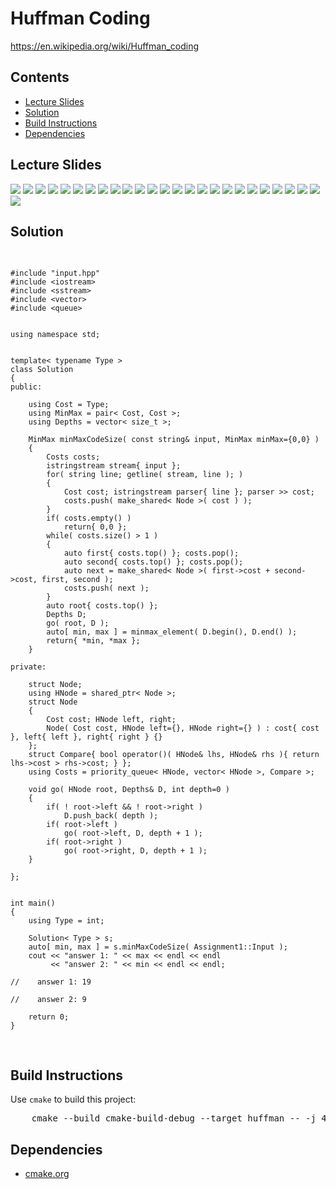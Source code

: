 <h1 id="huffman">Huffman Coding</h1>
<a href="https://en.wikipedia.org/wiki/Huffman_coding">https://en.wikipedia.org/wiki/Huffman_coding</a>
<h2>Contents</h2>
<ul>
  <li>
    <a href="#slides">Lecture Slides</a>
  </li>
  <li>
    <a href="#solution">Solution</a>
  </li>
  <li>
    <a href="#build">Build Instructions</a>
  </li>
  <li>
    <a href="#dependencies">Dependencies</a>
  </li>
</ul>

<h2 id="slides">Lecture Slides</h2>
<img src="https://github.com/claytonjwong/Algorithms-Stanford/blob/master/course3/huffman/documentation/huffman_01.png" />
<img src="https://github.com/claytonjwong/Algorithms-Stanford/blob/master/course3/huffman/documentation/huffman_02.png" />
<img src="https://github.com/claytonjwong/Algorithms-Stanford/blob/master/course3/huffman/documentation/huffman_03.png" />
<img src="https://github.com/claytonjwong/Algorithms-Stanford/blob/master/course3/huffman/documentation/huffman_04.png" />
<img src="https://github.com/claytonjwong/Algorithms-Stanford/blob/master/course3/huffman/documentation/huffman_05.png" />
<img src="https://github.com/claytonjwong/Algorithms-Stanford/blob/master/course3/huffman/documentation/huffman_06.png" />
<img src="https://github.com/claytonjwong/Algorithms-Stanford/blob/master/course3/huffman/documentation/huffman_07.png" />
<img src="https://github.com/claytonjwong/Algorithms-Stanford/blob/master/course3/huffman/documentation/huffman_08.png" />
<img src="https://github.com/claytonjwong/Algorithms-Stanford/blob/master/course3/huffman/documentation/huffman_09.png" />
<img src="https://github.com/claytonjwong/Algorithms-Stanford/blob/master/course3/huffman/documentation/huffman_10.png" />
<img src="https://github.com/claytonjwong/Algorithms-Stanford/blob/master/course3/huffman/documentation/huffman_11.png" />
<img src="https://github.com/claytonjwong/Algorithms-Stanford/blob/master/course3/huffman/documentation/huffman_12.png" />
<img src="https://github.com/claytonjwong/Algorithms-Stanford/blob/master/course3/huffman/documentation/huffman_13.png" />
<img src="https://github.com/claytonjwong/Algorithms-Stanford/blob/master/course3/huffman/documentation/huffman_14.png" />
<img src="https://github.com/claytonjwong/Algorithms-Stanford/blob/master/course3/huffman/documentation/huffman_15.png" />
<img src="https://github.com/claytonjwong/Algorithms-Stanford/blob/master/course3/huffman/documentation/huffman_16.png" />
<img src="https://github.com/claytonjwong/Algorithms-Stanford/blob/master/course3/huffman/documentation/huffman_17.png" />
<img src="https://github.com/claytonjwong/Algorithms-Stanford/blob/master/course3/huffman/documentation/huffman_18.png" />
<img src="https://github.com/claytonjwong/Algorithms-Stanford/blob/master/course3/huffman/documentation/huffman_19.png" />
<img src="https://github.com/claytonjwong/Algorithms-Stanford/blob/master/course3/huffman/documentation/huffman_20.png" />
<img src="https://github.com/claytonjwong/Algorithms-Stanford/blob/master/course3/huffman/documentation/huffman_21.png" />
<img src="https://github.com/claytonjwong/Algorithms-Stanford/blob/master/course3/huffman/documentation/huffman_22.png" />
<img src="https://github.com/claytonjwong/Algorithms-Stanford/blob/master/course3/huffman/documentation/huffman_23.png" />
<img src="https://github.com/claytonjwong/Algorithms-Stanford/blob/master/course3/huffman/documentation/huffman_24.png" />
<img src="https://github.com/claytonjwong/Algorithms-Stanford/blob/master/course3/huffman/documentation/huffman_25.png" />
<img src="https://github.com/claytonjwong/Algorithms-Stanford/blob/master/course3/huffman/documentation/huffman_26.png" />

<h2 id="solution">Solution</h2>
<pre>

    #include "input.hpp"
    #include <iostream>
    #include <sstream>
    #include <vector>
    #include <queue>
    
    
    using namespace std;
    
    
    template< typename Type >
    class Solution
    {
    public:
    
        using Cost = Type;
        using MinMax = pair< Cost, Cost >;
        using Depths = vector< size_t >;
    
        MinMax minMaxCodeSize( const string& input, MinMax minMax={0,0} )
        {
            Costs costs;
            istringstream stream{ input };
            for( string line; getline( stream, line ); )
            {
                Cost cost; istringstream parser{ line }; parser >> cost;
                costs.push( make_shared< Node >( cost ) );
            }
            if( costs.empty() )
                return{ 0,0 };
            while( costs.size() > 1 )
            {
                auto first{ costs.top() }; costs.pop();
                auto second{ costs.top() }; costs.pop();
                auto next = make_shared< Node >( first->cost + second->cost, first, second );
                costs.push( next );
            }
            auto root{ costs.top() };
            Depths D;
            go( root, D );
            auto[ min, max ] = minmax_element( D.begin(), D.end() );
            return{ *min, *max };
        }
    
    private:
    
        struct Node;
        using HNode = shared_ptr< Node >;
        struct Node
        {
            Cost cost; HNode left, right;
            Node( Cost cost, HNode left={}, HNode right={} ) : cost{ cost }, left{ left }, right{ right } {}
        };
        struct Compare{ bool operator()( HNode& lhs, HNode& rhs ){ return lhs->cost > rhs->cost; } };
        using Costs = priority_queue< HNode, vector< HNode >, Compare >;
    
        void go( HNode root, Depths& D, int depth=0 )
        {
            if( ! root->left && ! root->right )
                D.push_back( depth );
            if( root->left )
                go( root->left, D, depth + 1 );
            if( root->right )
                go( root->right, D, depth + 1 );
        }
    
    };
    
    
    int main()
    {
        using Type = int;
    
        Solution< Type > s;
        auto[ min, max ] = s.minMaxCodeSize( Assignment1::Input );
        cout << "answer 1: " << max << endl << endl
             << "answer 2: " << min << endl << endl;
    
    //    answer 1: 19
    
    //    answer 2: 9
    
        return 0;
    }

</pre>

<h2 id="build">Build Instructions</h2>
<p>Use <code>cmake</code> to build this project:</p>

<pre>
    cmake --build cmake-build-debug --target huffman -- -j 4
</pre>

<h2 id="dependencies">Dependencies</h2>
<ul>
  <li>
    <a href="https://cmake.org/">cmake.org</a>
  </li>
</ul>

</body>
</html>